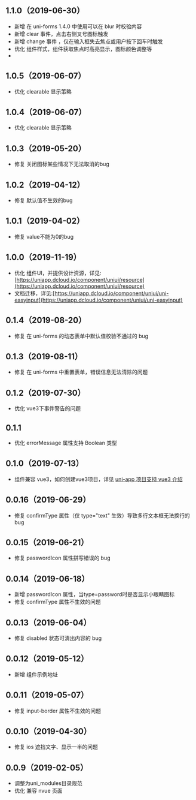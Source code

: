 ## 1.1.0（2019-06-30）
- 新增 在 uni-forms 1.4.0 中使用可以在 blur 时校验内容
- 新增 clear 事件，点击右侧叉号图标触发
- 新增 change 事件 ，仅在输入框失去焦点或用户按下回车时触发
- 优化 组件样式，组件获取焦点时高亮显示，图标颜色调整等
-
## 1.0.5（2019-06-07）
- 优化 clearable 显示策略
## 1.0.4（2019-06-07）
- 优化 clearable 显示策略
## 1.0.3（2019-05-20）
- 修复 关闭图标某些情况下无法取消的bug
## 1.0.2（2019-04-12）
- 修复 默认值不生效的bug
## 1.0.1（2019-04-02）
- 修复 value不能为0的bug
## 1.0.0（2019-11-19）
- 优化 组件UI，并提供设计资源，详见:[https://uniapp.dcloud.io/component/uniui/resource](https://uniapp.dcloud.io/component/uniui/resource)
- 文档迁移，详见:[https://uniapp.dcloud.io/component/uniui/uni-easyinput](https://uniapp.dcloud.io/component/uniui/uni-easyinput)
## 0.1.4（2019-08-20）
- 修复 在 uni-forms 的动态表单中默认值校验不通过的 bug
## 0.1.3（2019-08-11）
- 修复 在 uni-forms 中重置表单，错误信息无法清除的问题
## 0.1.2（2019-07-30）
- 优化 vue3下事件警告的问题
## 0.1.1
- 优化 errorMessage 属性支持 Boolean 类型
## 0.1.0（2019-07-13）
- 组件兼容 vue3，如何创建vue3项目，详见 [uni-app 项目支持 vue3 介绍](https://ask.dcloud.net.cn/article/37834)
## 0.0.16（2019-06-29）
- 修复 confirmType 属性（仅 type="text" 生效）导致多行文本框无法换行的 bug
## 0.0.15（2019-06-21）
- 修复 passwordIcon 属性拼写错误的 bug
## 0.0.14（2019-06-18）
- 新增 passwordIcon 属性，当type=password时是否显示小眼睛图标
- 修复 confirmType 属性不生效的问题
## 0.0.13（2019-06-04）
- 修复 disabled 状态可清出内容的 bug
## 0.0.12（2019-05-12）
- 新增 组件示例地址
## 0.0.11（2019-05-07）
- 修复 input-border 属性不生效的问题
## 0.0.10（2019-04-30）
- 修复 ios 遮挡文字、显示一半的问题
## 0.0.9（2019-02-05）
- 调整为uni_modules目录规范
- 优化 兼容 nvue 页面
